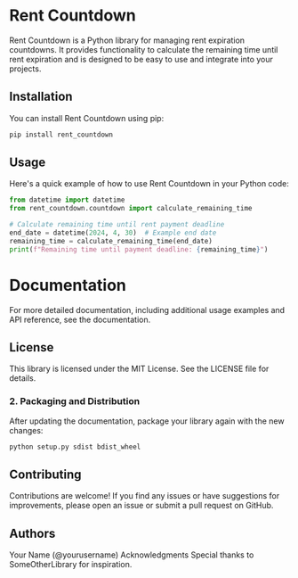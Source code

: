 # Rent Countdown

Rent Countdown is a Python library for managing rent expiration countdowns. It provides functionality to calculate the remaining time until rent expiration and is designed to be easy to use and integrate into your projects.

## Installation

You can install Rent Countdown using pip:

```bash
pip install rent_countdown
```


## Usage

Here's a quick example of how to use Rent Countdown in your Python code:

```python
from datetime import datetime
from rent_countdown.countdown import calculate_remaining_time

# Calculate remaining time until rent payment deadline
end_date = datetime(2024, 4, 30)  # Example end date
remaining_time = calculate_remaining_time(end_date)
print(f"Remaining time until payment deadline: {remaining_time}")
```

# Documentation

For more detailed documentation, including additional usage examples and API reference, see the documentation.

## License
This library is licensed under the MIT License. See the LICENSE file for details.


### 2. Packaging and Distribution
After updating the documentation, package your library again with the new changes:

```bash
python setup.py sdist bdist_wheel
```

## Contributing
Contributions are welcome! If you find any issues or have suggestions for improvements, please open an issue or submit a pull request on GitHub.

## Authors
Your Name (@yourusername)
Acknowledgments
Special thanks to SomeOtherLibrary for inspiration.